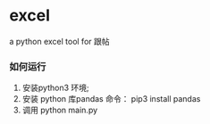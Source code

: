# excel
a python excel tool for 跟帖

### 如何运行
1. 安装python3 环境;
2. 安装 python 库pandas 
    命令： pip3 install pandas
4. 调用 python main.py
